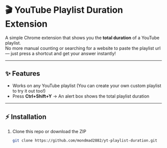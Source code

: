# 🎬 YouTube Playlist Duration Extension  

A simple Chrome extension that shows you the **total duration** of a YouTube playlist.  
No more manual counting or searching for a website to paste the playlist url — just press a shortcut and get your answer instantly!  

---

## ✨ Features
- Works on any YouTube playlist (You can create your own custom playlist to try it out too!) 
- Press **Ctrl+Shift+Y** -> An alert box shows the total playlist duration  

---

## ⚡ Installation
1. Clone this repo or download the ZIP  
   ```bash
   git clone https://github.com/mondmad2882/yt-playlist-duration.git
